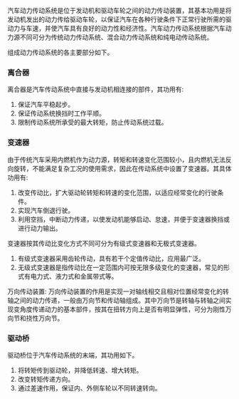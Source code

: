 
汽车动力传动系统是位于发动机和驱动车轮之间的动力传动装置，其基本功用是将发动机发出的动力传给驱动车轮，以保证汽车在各种行驶条件下正常行驶所需的驱动力与车速，并使汽车具有良好的动力性和经济性。汽车动力传动系统根据汽车动力源不同可分为传统动力传动系统、混合动力传动系统和纯电动传动系统。

组成动力传动系统的各主要部分如下。

### 离合器

离合器是汽车传动系统中直接与发动机相连接的部件，其功用有:
1) 保证汽车平稳起步。
2) 保证传动系统换挡时工作平顺。
3) 限制传动系统所承受的最大转矩，防止传动系统过载。

### 变速器

由于传统汽车采用内燃机作为动力源，转矩和转速变化范围较小，且内燃机无法反向旋转，不能满足复杂工况的使用需求，因此在传动系统中设置了变速器。其具体功用有:
1) 改变传动比，扩大驱动轮转矩和转速的变化范围，以适应经常变化的行驶条件。
2) 实现汽车倒退行驶。
3) 利用空挡，中断动力传递，以使发动机能够启动、怠速，并便于变速器换挡或进行动力输出。

变速器按其传动比变化方式不同可分为有级式变速器和无极式变速器。
1) 有级式变速器采用齿轮传动，具有若干个定值传动比，应用最广泛。
2) 无级式变速器是指传动比在一定范围内可按无限多级变化的变速器，常见的形式有电力式、液力式和金属带式等。

万向传动装置: 万向传动装置的作用是实现一对轴线相交且相对位置经常变化的转轴之间的动力传递，一般由万向节和传动轴组成。其中万向节是转轴与转轴之间实现变角度传递动力的基本部件，按其在扭转方向上是否有明显弹性，可分为刚性万向节和挠性万向节。

### 驱动桥

驱动桥位于汽车传动系统的末端，其功用如下。
1) 将转矩传到驱动轮，并降低转速、增大转矩。
2) 改变转矩传递方向。
3) 通过差速作用，保证内、外侧车轮以不同转速转向。
